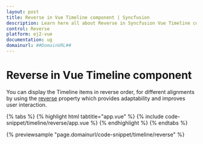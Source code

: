 ```yaml
---
layout: post
title: Reverse in Vue Timeline component | Syncfusion
description: Learn here all about Reverse in Syncfusion Vue Timeline component of Syncfusion Essential JS 2 and more.
control: Reverse 
platform: ej2-vue
documentation: ug
domainurl: ##DomainURL##
---
```


# Reverse in Vue Timeline component

You can display the Timeline items in reverse order, for different alignments by using the [reverse](https://ej2.syncfusion.com/vue/documentation/api/timeline#reverse) property which provides adaptability and improves user interaction.

{% tabs %}
{% highlight html tabtitle="app.vue" %}
{% include code-snippet/timeline/reverse/app.vue %}
{% endhighlight %}
{% endtabs %}
        
{% previewsample "page.domainurl/code-snippet/timeline/reverse" %}
